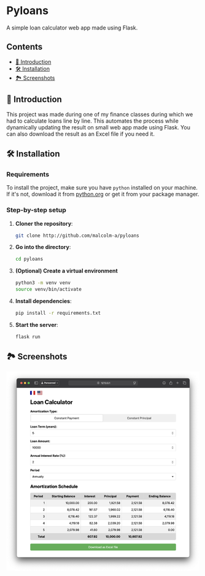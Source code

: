 # Pyloans

A simple loan calculator web app made using Flask.

## Contents

* [🚀 Introduction](#-introduction)
* [🛠️ Installation](#️-installation)
* [🏞️ Screenshots](#️-screenshots)


## 🚀 Introduction

This project was made during one of my finance classes during which we had to calculate loans line by line. This automates the process while dynamically updating the result on small web app made using Flask. You can also download the result as an Excel file if you need it.


## 🛠️ Installation

### Requirements

To install the project, make sure you have `python` installed on your machine. If it's not, download it from [python.org](https://www.python.org) or get it from your package manager.

### Step-by-step setup

1. **Cloner the repository**:
    ```sh
    git clone http://github.com/malcolm-a/pyloans
    ```
2. **Go into the directory**:
    ```sh
    cd pyloans
    ```

3. **(Optional) Create a virtual environment**
    ```sh
    python3 -m venv venv
    source venv/bin/activate
    ```
4. **Install dependencies**:
    ```sh
    pip install -r requirements.txt
    ```
5. **Start the server**:
    ```sh
    flask run
    ```

## 🏞️ Screenshots

![The app's interface](screenshots/app.png)
